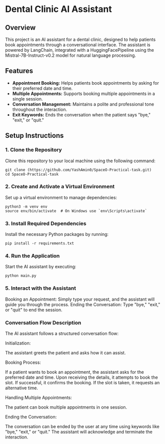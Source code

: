 # Dental Clinic AI Assistant

## Overview
This project is an AI assistant for a dental clinic, designed to help patients book appointments through a conversational interface. The assistant is powered by LangChain, integrated with a HuggingFacePipeline using the Mistral-7B-Instruct-v0.2 model for natural language processing.

## Features
- **Appointment Booking:** Helps patients book appointments by asking for their preferred date and time.
- **Multiple Appointments:** Supports booking multiple appointments in a single session.
- **Conversation Management:** Maintains a polite and professional tone throughout the interaction.
- **Exit Keywords:** Ends the conversation when the patient says "bye," "exit," or "quit."

## Setup Instructions

### 1. Clone the Repository
Clone this repository to your local machine using the following command:

```
git clone (https://github.com/YashAmin0/SpaceO-Practical-task.git)
cd SpaceO-Practical-task
```

### 2. Create and Activate a Virtual Environment
Set up a virtual environment to manage dependencies:

```
python3 -m venv env
source env/bin/activate  # On Windows use `env\Scripts\activate`
```

### 3. Install Required Dependencies
Install the necessary Python packages by running:

```
pip install -r requirements.txt
```

### 4. Run the Application
Start the AI assistant by executing:

```
python main.py
```

### 5. Interact with the Assistant
Booking an Appointment: Simply type your request, and the assistant will guide you through the process.
Ending the Conversation: Type "bye," "exit," or "quit" to end the session.

### Conversation Flow Description
The AI assistant follows a structured conversation flow:

Initialization:

The assistant greets the patient and asks how it can assist.

Booking Process:

If a patient wants to book an appointment, the assistant asks for the preferred date and time.
Upon receiving the details, it attempts to book the slot.
If successful, it confirms the booking. If the slot is taken, it requests an alternative time.

Handling Multiple Appointments:

The patient can book multiple appointments in one session.

Ending the Conversation:

The conversation can be ended by the user at any time using keywords like "bye," "exit," or "quit."
The assistant will acknowledge and terminate the interaction.
